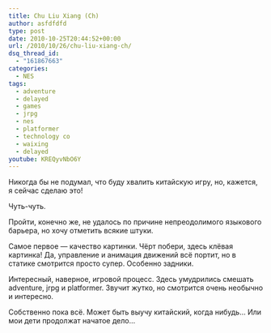 ```yaml
---
title: Chu Liu Xiang (Ch)
author: asfdfdfd
type: post
date: 2010-10-25T20:44:52+00:00
url: /2010/10/26/chu-liu-xiang-ch/
dsq_thread_id:
  - "161867663"
categories:
  - NES
tags:
  - adventure
  - delayed
  - games
  - jrpg
  - nes
  - platformer
  - technology co
  - waixing
  - delayed
youtube: KREQyvNbO6Y
---
```

Никогда бы не подумал, что буду хвалить китайскую игру, но, кажется, я сейчас сделаю это!

Чуть-чуть.

Пройти, конечно же, не удалось по причине непреодолимого языкового барьера, но хочу отметить всякие штуки.

Самое первое — качество картинки. Чёрт побери, здесь клёвая картинка! Да, управление и анимация движений всё портит, но в статике смотрится просто супер. Особенно задники.

Интересный, наверное, игровой процесс. Здесь умудрились смешать adventure, jrpg и platformer. Звучит жутко, но смотрится очень необычно и интересно.

Собственно пока всё. Может быть выучу китайский, когда нибудь… Или мои дети продолжат начатое дело…